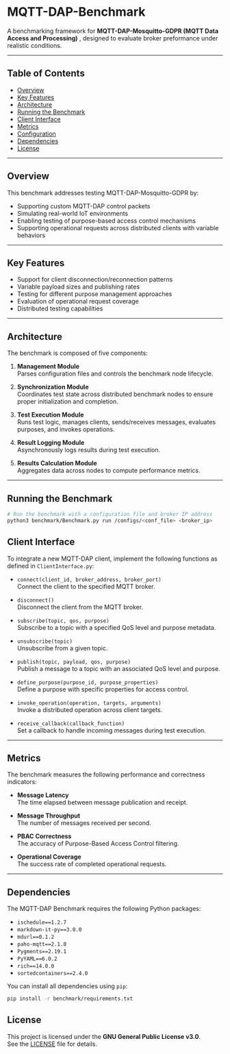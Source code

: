 # MQTT-DAP-Benchmark

A benchmarking framework for **MQTT-DAP-Mosquitto-GDPR (MQTT Data Access and Processing)** , designed to evaluate broker preformance under realistic conditions.

---

## Table of Contents

- [Overview](#overview)
- [Key Features](#key-features)
- [Architecture](#architecture)
- [Running the Benchmark](#running-the-benchmark)
- [Client Interface](#client-interface)
- [Metrics](#metrics)
- [Configuration](#configuration)
- [Dependencies](#dependencies)
- [License](#license)

---

## Overview

This benchmark addresses testing MQTT-DAP-Mosquitto-GDPR by:

- Supporting custom MQTT-DAP control packets
- Simulating real-world IoT environments
- Enabling testing of purpose-based access control mechanisms
- Supporting operational requests across distributed clients with variable behaviors

---

## Key Features

- Support for client disconnection/reconnection patterns  
- Variable payload sizes and publishing rates  
- Testing for different purpose management approaches  
- Evaluation of operational request coverage  
- Distributed testing capabilities  

---

## Architecture

The benchmark is composed of five components:

1. **Management Module**  
   Parses configuration files and controls the benchmark node lifecycle.

2. **Synchronization Module**  
   Coordinates test state across distributed benchmark nodes to ensure proper initialization and completion.

3. **Test Execution Module**  
   Runs test logic, manages clients, sends/receives messages, evaluates purposes, and invokes operations.

4. **Result Logging Module**  
   Asynchronously logs results during test execution.

5. **Results Calculation Module**  
   Aggregates data across nodes to compute performance metrics.

---

## Running the Benchmark

```bash
# Run the benchmark with a configuration file and broker IP address
python3 benchmark/Benchmark.py run /configs/<conf_file> <broker_ip>
```
## Client Interface

To integrate a new MQTT-DAP client, implement the following functions as defined in `ClientInterface.py`:

- `connect(client_id, broker_address, broker_port)`  
  Connect the client to the specified MQTT broker.

- `disconnect()`  
  Disconnect the client from the MQTT broker.

- `subscribe(topic, qos, purpose)`  
  Subscribe to a topic with a specified QoS level and purpose metadata.

- `unsubscribe(topic)`  
  Unsubscribe from a given topic.

- `publish(topic, payload, qos, purpose)`  
  Publish a message to a topic with an associated QoS level and purpose.

- `define_purpose(purpose_id, purpose_properties)`  
  Define a purpose with specific properties for access control.

- `invoke_operation(operation, targets, arguments)`  
  Invoke a distributed operation across client targets.

- `receive_callback(callback_function)`  
  Set a callback to handle incoming messages during test execution.

---

## Metrics

The benchmark measures the following performance and correctness indicators:

- **Message Latency**  
  The time elapsed between message publication and receipt.

- **Message Throughput**  
  The number of messages received per second.

- **PBAC Correctness**  
  The accuracy of Purpose-Based Access Control filtering.

- **Operational Coverage**  
  The success rate of completed operational requests.

---

## Dependencies

The MQTT-DAP Benchmark requires the following Python packages:

- `ischedule==1.2.7`  
- `markdown-it-py==3.0.0`  
- `mdurl==0.1.2`  
- `paho-mqtt==2.1.0`  
- `Pygments==2.19.1`  
- `PyYAML==6.0.2`  
- `rich==14.0.0`  
- `sortedcontainers==2.4.0`  

You can install all dependencies using `pip`:

```bash
pip install -r benchmark/requirements.txt
```
## License

This project is licensed under the **GNU General Public License v3.0**.  
See the [LICENSE](./LICENSE) file for details.
